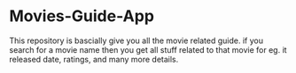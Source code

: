 # Movies-Guide-App
This repository is bascially give you all the movie related guide. if you search for a movie name then you get all stuff related to that movie for eg. it released date, ratings, and many more details.
